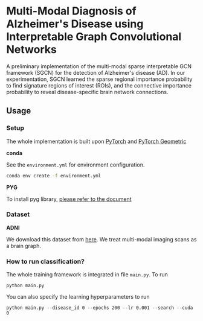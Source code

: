 # Multi-Modal Diagnosis of Alzheimer's Disease using Interpretable Graph Convolutional Networks
 A preliminary implementation of the multi-modal sparse interpretable GCN framework (SGCN) for the detection of Alzheimer's disease (AD). In our experimentation, SGCN learned the sparse regional importance probability to find signature regions of interest (ROIs), and the connective importance probability to reveal disease-specific brain network connections.

## Usage
### Setup
The whole implementation is built upon [PyTorch](https://pytorch.org) and [PyTorch Geometric](https://pytorch-geometric.readthedocs.io/en/latest/)

**conda**

See the `environment.yml` for environment configuration. 
```bash
conda env create -f environment.yml
```
**PYG**

To install pyg library, [please refer to the document](https://pytorch-geometric.readthedocs.io/en/latest/notes/installation.html)

### Dataset 
**ADNI**

We download this dataset from [here](https://adni.loni.usc.edu/data-samples/access-data/).
We treat multi-modal imaging scans as a brain graph.

### How to run classification?
The whole training framework is integrated in file `main.py`. To run
```
python main.py 
```
You can also specify the learning hyperparameters to run
```
python main.py --disease_id 0 --epochs 200 --lr 0.001 --search --cuda 0
```
